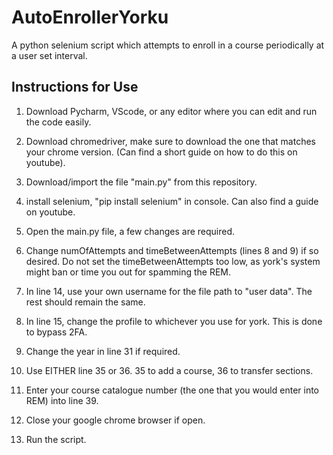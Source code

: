 # AutoEnrollerYorku
A python selenium script which attempts to enroll in a course periodically at a user set interval.


## Instructions for Use

1. Download Pycharm, VScode, or any editor where you can edit and run the code easily.

2. Download chromedriver, make sure to download the one that matches your chrome version. (Can find a short guide on how to do this on youtube). 

3. Download/import the file "main.py" from this repository.

4. install selenium, "pip install selenium" in console. Can also find a guide on youtube.

5. Open the main.py file, a few changes are required.

6. Change numOfAttempts and timeBetweenAttempts (lines 8 and 9) if so desired. Do not set the timeBetweenAttempts too low, as york's system might ban or time you out for spamming the REM.

7. In line 14, use your own username for the file path to "user data". The rest should remain the same.

8. In line 15, change the profile to whichever you use for york. This is done to bypass 2FA.

9. Change the year in line 31 if required.

10. Use EITHER line 35 or 36. 35 to add a course, 36 to transfer sections.

11. Enter your course catalogue number (the one that you would enter into REM) into line 39.

12. Close your google chrome browser if open. 
13. Run the script.
